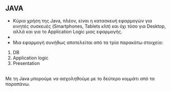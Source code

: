 ## JAVA
* Κύρια χρήση της Java, πλέον, είναι η κατασκευή εφαρμογών για κινητές συσκευές (Smartphones, Tablets κλπ) και όχι τόσο για Desktop, αλλά και για το Application Logic μιας εφαρμογής.
* 
* Μια εφαρμογή συνήθως αποτελείται από τα τρία παρακάτω στοιχεία:
 1. DB
 2. Application logic
 3. Presentation
 <br>
 Με τη Java μπορούμε να ασχοληθούμε με το δεύτερο κομμάτι από τα παραπάνω.
